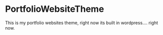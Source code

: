 # PortfolioWebsiteTheme
This is my portfolio websites theme, right now its built in wordpress.... right now.
